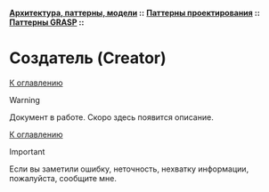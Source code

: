 **[Архитектура, паттерны, модели](../../../README.md#patterns) ::** 
**[Паттерны проектирования](../../../README.md#patterns-design) ::** 
**[Паттерны GRASP](../../../README.md#patterns-design-grasp) ::**
# Создатель (Creator)

<!--
https://ru.wikipedia.org/wiki/GRASP
https://alishoff.com/blog/365
https://bool.dev/blog/detail/grasp-printsipy
https://habr.com/ru/articles/92570/
https://habr.com/ru/articles/38323/
-->

[К оглавлению](../../../README.md#patterns-design-grasp)

> [!WARNING]
> Документ в работе. Скоро здесь появится описание.

[К оглавлению](../../../README.md#patterns-design-grasp)

> [!IMPORTANT]
> Если вы заметили ошибку, неточность, нехватку информации, пожалуйста, сообщите мне.
